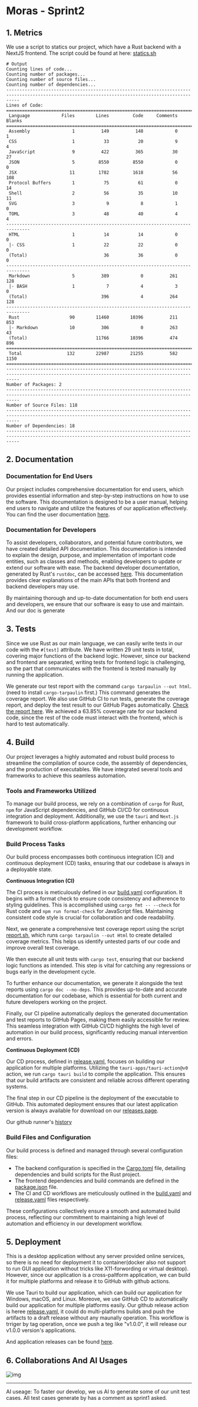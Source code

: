 # Moras - Sprint2

## 1. Metrics

We use a script to statics our project, which have a Rust backend with a NextJS frontend. The script could be found at here: [statics.sh](../../scripts/stastics.sh)

```text
# Output
Counting lines of code...
Counting number of packages...
Counting number of source files...
Counting number of dependencies...
-------------------------------------------------------------------------------------------------------------------------------------------------
Lines of Code:
===============================================================================
 Language            Files        Lines         Code     Comments       Blanks
===============================================================================
 Assembly                1          149          148            0            1
 CSS                     1           33           20            9            4
 JavaScript              9          422          365           30           27
 JSON                    5         8550         8550            0            0
 JSX                    11         1782         1618           56          108
 Protocol Buffers        1           75           61            0           14
 Shell                   2           56           35           10           11
 SVG                     3            9            8            1            0
 TOML                    3           48           40            4            4
-------------------------------------------------------------------------------
 HTML                    1           14           14            0            0
 |- CSS                  1           22           22            0            0
 (Total)                             36           36            0            0
-------------------------------------------------------------------------------
 Markdown                5          389            0          261          128
 |- BASH                 1            7            4            3            0
 (Total)                            396            4          264          128
-------------------------------------------------------------------------------
 Rust                   90        11460        10396          211          853
 |- Markdown            10          306            0          263           43
 (Total)                          11766        10396          474          896
===============================================================================
 Total                 132        22987        21255          582         1150
===============================================================================
-------------------------------------------------------------------------------------------------------------------------------------------------
Number of Packages: 2
-------------------------------------------------------------------------------------------------------------------------------------------------
Number of Source Files: 118
-------------------------------------------------------------------------------------------------------------------------------------------------
Number of Dependencies: 18
-------------------------------------------------------------------------------------------------------------------------------------------------

```

## 2. Documentation

### Documentation for End Users

Our project includes comprehensive documentation for end users, which provides essential information and step-by-step instructions on how to use the software. This documentation is designed to be a user manual, helping end users to navigate and utilize the features of our application effectively. You can find the user documentation [here](https://rosswasd.github.io/team-project-24spring-0/).

### Documentation for Developers

To assist developers, collaborators, and potential future contributors, we have created detailed API documentation. This documentation is intended to explain the design, purpose, and implementation of important code entities, such as classes and methods, enabling developers to update or extend our software with ease. The backend developer documentation, generated by Rust's `rustdoc`, can be accessed [here](https://sustech-cs304.github.io/team-project-24spring-0/moras/). This documentation provides clear explanations of the main APIs that both frontend and backend developers may use.

By maintaining thorough and up-to-date documentation for both end users and developers, we ensure that our software is easy to use and maintain. And our doc is generate

## 3. Tests

Since we use Rust as our main language, we can easily write tests in our code with the `#[test]` attribute. We have written 29 unit tests in total, covering major functions of the backend logic. However, since our backend and frontend are separated, writing tests for frontend logic is challenging, so the part that communicates with the frontend is tested manually by running the application.

We generate our test report with the command `cargo tarpaulin --out html`. (need to install `cargo-tarpaulin` first.) This command generates the coverage report. We also use GitHub CI to run tests, generate the coverage report, and deploy the test result to our GitHub Pages automatically. [Check the report here](https://sustech-cs304.github.io/team-project-24spring-0/report#src). We achieved a 63.85% coverage rate for our backend code, since the rest of the code must interact with the frontend, which is hard to test automatically.

## 4. Build

Our project leverages a highly automated and robust build process to streamline the compilation of source code, the assembly of dependencies, and the production of executables. We have integrated several tools and frameworks to achieve this seamless automation.

### Tools and Frameworks Utilized

To manage our build process, we rely on a combination of `cargo` for Rust, `npm` for JavaScript dependencies, and GitHub CI/CD for continuous integration and deployment. Additionally, we use the `tauri` and `Next.js` framework to build cross-platform applications, further enhancing our development workflow.

### Build Process Tasks

Our build process encompasses both continuous integration (CI) and continuous deployment (CD) tasks, ensuring that our codebase is always in a deployable state.

**Continuous Integration (CI)**

The CI process is meticulously defined in our [build.yaml](../../.github/workflows/build.yml) configuration. It begins with a format check to ensure code consistency and adherence to styling guidelines. This is accomplished using `cargo fmt -- --check` for Rust code and `npm run format-check` for JavaScript files. Maintaining consistent code style is crucial for collaboration and code readability.

Next, we generate a comprehensive test coverage report using the script [report.sh](../../scripts/report.sh), which runs `cargo tarpaulin --out Html` to create detailed coverage metrics. This helps us identify untested parts of our code and improve overall test coverage.

We then execute all unit tests with `cargo test`, ensuring that our backend logic functions as intended. This step is vital for catching any regressions or bugs early in the development cycle.

To further enhance our documentation, we generate it alongside the test reports using `cargo doc --no-deps`. This provides up-to-date and accurate documentation for our codebase, which is essential for both current and future developers working on the project.

Finally, our CI pipeline automatically deploys the generated documentation and test reports to GitHub Pages, making them easily accessible for review. This seamless integration with GitHub CI/CD highlights the high level of automation in our build process, significantly reducing manual intervention and errors.

**Continuous Deployment (CD)**

Our CD process, defined in [release.yaml](../../.github/workflows/release.yml), focuses on building our application for multiple platforms. Utilizing the `tauri-apps/tauri-action@v0` action, we run `cargo tauri build` to compile the application. This ensures that our build artifacts are consistent and reliable across different operating systems.

The final step in our CD pipeline is the deployment of the executable to GitHub. This automated deployment ensures that our latest application version is always available for download on our [releases page](https://github.com/sustech-cs304/team-project-24spring-0/releases).

Our github runner's [history](https://github.com/sustech-cs304/team-project-24spring-0/actions)

### Build Files and Configuration

Our build process is defined and managed through several configuration files:

- The backend configuration is specified in the [Cargo.toml](../../src-tauri/Cargo.toml) file, detailing dependencies and build scripts for the Rust project.
- The frontend dependencies and build commands are defined in the [package.json](../../src-ui/package.json) file.
- The CI and CD workflows are meticulously outlined in the [build.yaml](../../.github/workflows/build.yml) and [release.yaml](../../.github/workflows/release.yml) files respectively.

These configurations collectively ensure a smooth and automated build process, reflecting our commitment to maintaining a high level of automation and efficiency in our development workflow.

## 5. Deployment

This is a desktop application without any server provided online services, so there is no need for deployment it to container(docker also not support to run GUI application without tricks like X11-forwording or virtual desktop). However, since our application is a cross-paltform application, we can build it for multiple platforms and release it to GitHub with github actions.

We use Tauri to build our application, which can build our application for Windows, macOS, and Linux. Moreove, we use GitHub CD to automatically build our application for multiple platforms easily. Our github release action is heree [release.yaml](../../.github/workflows/release.yml), it could do multi-platforms builds and push the artifacts to a draft release without any maunally operation. This workflow is trriger by tag operation, once we push a teg like "v1.0.0", it will release our v1.0.0 version's applications.

And application releases can be found [here](https://github.com/sustech-cs304/team-project-24spring-0/releases).

## 6. Collaborations And AI Usages

![img](img/collaborations.png)

---

AI useage: To faster our develop, we us AI to generate some of our unit test cases. All test cases generate by has a comment as sprint1 asked.

